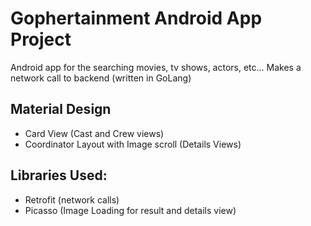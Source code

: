 # Gophertainment Android App Project
Android app for the searching movies, tv shows, actors, etc...
Makes a network call to backend (written in GoLang)

## Material Design
- Card View (Cast and Crew views)
- Coordinator Layout with Image scroll (Details Views)


## Libraries Used:
- Retrofit (network calls)
- Picasso (Image Loading for result and details view)
